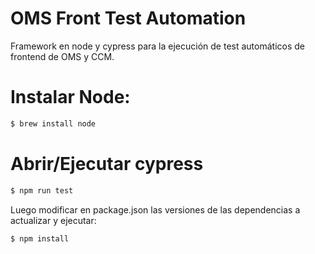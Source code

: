 # OMS Front Test Automation

Framework en node y cypress para la ejecución de test automáticos de frontend 
de OMS y CCM.

# Instalar Node:

```sh
$ brew install node

```

# Abrir/Ejecutar cypress

```sh
$ npm run test
```

Luego modificar en package.json las versiones de las dependencias a 
actualizar y ejecutar:
```sh
$ npm install
```
